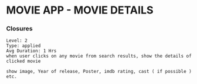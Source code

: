# MOVIE APP - MOVIE DETAILS
### Closures
```
Level: 2
Type: applied
Avg Duration: 1 Hrs
when user clicks on any movie from search results, show the details of clicked movie

show image, Year of release, Poster, imdb rating, cast ( if possible ) etc.
```
